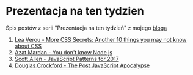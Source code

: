 # Prezentacja na ten tydzien
Spis postów z serii "Prezentacja na ten tydzień" z mojego [bloga](https://frontend-owieczka.blogspot.com)

1. [Lea Verou - More CSS Secrets: Another 10 things you may not know about CSS](https://frontend-owieczka.blogspot.com/2017/05/prezentacja-na-ten-tydzien-more-css.html)
2. [Azat Mardan - You don't know Node.js](https://frontend-owieczka.blogspot.com/2017/06/prezentacja-na-ten-tydzien-azat-mardan.html)
3. [Scott Allen - JavaScript Patterns for 2017](https://frontend-owieczka.blogspot.com/2017/06/prezentacja-na-ten-tydzien-scott-allen.html)
4. [Douglas Crockford - The Post JavaScript Apocalypse](https://frontend-owieczka.blogspot.com/2017/06/prezentacja-na-ten-tydzien-douglas.html)
